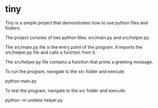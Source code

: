 # tiny
Tiny is a simple project that demonstrates how to use python files and folders.

The project consists of two python files: src/main.py and src/helper.py.

The src/main.py file is the entry point of the program. It imports the src/helper.py file and calls a function from it.

The src/helper.py file contains a function that prints a greeting message.

To run the program, navigate to the src folder and execute:

python main.py

To test the program, navigate to the src folder and execute:

python -m unittest helper.py
